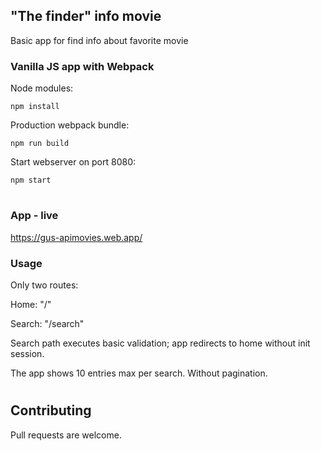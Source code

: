 ## "The finder" info movie
Basic app for find info about favorite movie

### Vanilla JS app with Webpack

Node modules:
```
npm install
```


Production webpack bundle:
```
npm run build
```


Start webserver on port 8080:
```
npm start
```

#
### App - live 


<https://gus-apimovies.web.app/>


### Usage
Only two routes:

Home: "/"


Search: "/search"


Search path executes basic validation;
app redirects to home without init session.

The app shows 10 entries max per search. Without pagination.

#
## Contributing
Pull requests are welcome.

